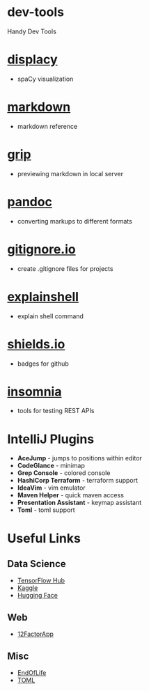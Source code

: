 # dev-tools
Handy Dev Tools

# [displacy](https://explosion.ai/demos/displacy)
* spaCy visualization

# [markdown](https://www.markdownguide.org/basic-syntax/)
* markdown reference

# [grip](https://github.com/joeyespo/grip)
* previewing markdown in local server

# [pandoc](https://pandoc.org/)
* converting markups to different formats

# [gitignore.io](https://gitignore.io)
* create .gitignore files for projects

# [explainshell](https://explainshell.com)
* explain shell command

# [shields.io](https://shields.io)
* badges for github

# [insomnia](https://insomnia.rest/)
* tools for testing REST APIs

# IntelliJ Plugins
* __AceJump__ - jumps to positions within editor
* __CodeGlance__ - minimap
* __Grep Console__ - colored console
* __HashiCorp Terraform__ - terraform support
* __IdeaVim__ - vim emulator
* __Maven Helper__ - quick maven access
* __Presentation Assistant__ - keymap assistant
* __Toml__ - toml support

# Useful Links
## Data Science
- [TensorFlow Hub](https://www.tensorflow.org/hub)
- [Kaggle](https://www.kaggle.com/)
- [Hugging Face](https://huggingface.co/)

## Web
- [12FactorApp](https://12factor.net/)

## Misc
- [EndOfLife](https://endoflife.date)
- [TOML](https://toml.io/en/)
